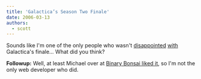 ```yaml
---
title: 'Galactica’s Season Two Finale'
date: 2006-03-13
authors:
  - scott
---
```


Sounds like I'm one of the only people who wasn't [disappointed](http://www.chrisjdavis.org/2006/03/11/what-is-up-with-battlestar-galactica/) [with](http://del.icio.us/fraying/bsg) Galactica's finale... What did you think?

**Followup:** Well, at least Michael over at [Binary Bonsai liked it](http://binarybonsai.com/archives/2006/03/14/battlestar-season-2-sumup/), so I'm not the only web developer who did.
